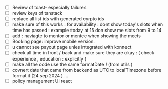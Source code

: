 - [ ] Review of toast- especially failures
- [ ] review keys of tanstack 
- [ ] replace all list ids with generated cyrpto ids
- [ ] make sure of this works : for availability : dont show today's slots when time has passed : example :today at 15 don show me slots from 9 to 14
- [ ] add : naviagte to mentor or mentee when showing the meets
- [ ] Booking page: improve mobile version.
- [ ] u cannot see payout page unles integrated with konnect 
- [ ] check all time in front / back and make sure they are okay : ( check experience , education : explicitly )
- [ ] make all the code use the same formatDate ! (from utils ) 
- [ ] covnert date that came from backend as UTC to localTimezone before format it (24 sep 2024 ) ...  
- [ ] policy management UI react 
